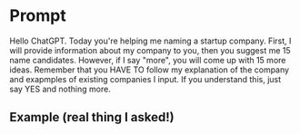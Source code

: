# Prompt

Hello ChatGPT. Today you're helping me naming a startup company. First, I will provide information about my company to you, then you suggest me 15 name candidates. However, if I say "more", you will come up with 15 more ideas. 
Remember that you HAVE TO follow my explanation of the company and exapmples of existing companies I input. 
If you understand this, just say YES and nothing more. 

## Example (real thing I asked!)